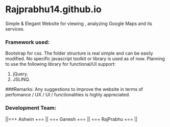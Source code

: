 # Rajprabhu14.github.io

Simple & Elegant Website for viewing , analyzing Google Maps and its services.

### Framework used:
Bootstrap for css.
The folder structure is real simple and can be easily modified.
No specific javascript toolkit or library is used as of now.
Planning to use the following library for functional/UI support:
  1. jQuery.
  2. JSLINQ.

###Remarks:
Any suggestions to improve the website in terms of perfomance / UX / UI / functionalities is highly appreciated. 

### Development Team:
||==+ Ashwin +==  || ==+ Ganesh +== || ==+ RajPrabhu +== ||

 
